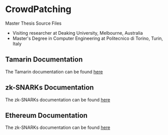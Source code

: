 # CrowdPatching

Master Thesis Source Files
- Visiting researcher at Deaking University, Melbourne, Australia
- Master's Degree in Computer Engineering at Politecnico di Torino, Turin, Italy

## Tamarin Documentation

The Tamarin documentation can be found [here](tamarin/README.md)

## zk-SNARKs Documentation

The zk-SNARKs documentation can be found [here](zksnarks/README.md)

## Ethereum Documentation

The zk-SNARKs documentation can be found [here](ethereum/README.md)
